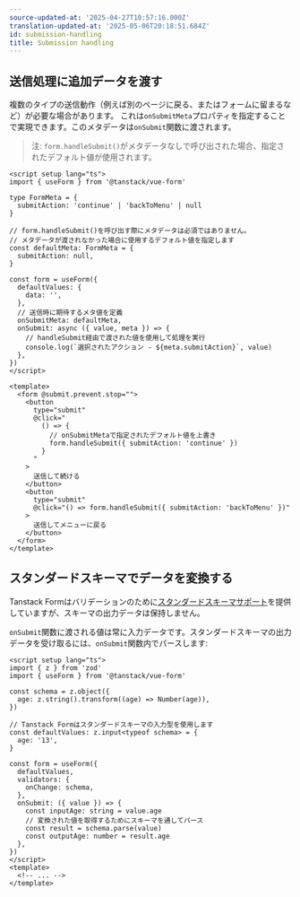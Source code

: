```yaml
---
source-updated-at: '2025-04-27T10:57:16.000Z'
translation-updated-at: '2025-05-06T20:18:51.684Z'
id: submission-handling
title: Submission handling
---
```


## 送信処理に追加データを渡す

複数のタイプの送信動作（例えば別のページに戻る、またはフォームに留まるなど）が必要な場合があります。
これは`onSubmitMeta`プロパティを指定することで実現できます。このメタデータは`onSubmit`関数に渡されます。

> 注: `form.handleSubmit()`がメタデータなしで呼び出された場合、指定されたデフォルト値が使用されます。

```vue
<script setup lang="ts">
import { useForm } from '@tanstack/vue-form'

type FormMeta = {
  submitAction: 'continue' | 'backToMenu' | null
}

// form.handleSubmit()を呼び出す際にメタデータは必須ではありません。
// メタデータが渡されなかった場合に使用するデフォルト値を指定します
const defaultMeta: FormMeta = {
  submitAction: null,
}

const form = useForm({
  defaultValues: {
    data: '',
  },
  // 送信時に期待するメタ値を定義
  onSubmitMeta: defaultMeta,
  onSubmit: async ({ value, meta }) => {
    // handleSubmit経由で渡された値を使用して処理を実行
    console.log(`選択されたアクション - ${meta.submitAction}`, value)
  },
})
</script>

<template>
  <form @submit.prevent.stop="">
    <button
      type="submit"
      @click="
        () => {
          // onSubmitMetaで指定されたデフォルト値を上書き
          form.handleSubmit({ submitAction: 'continue' })
        }
      "
    >
      送信して続ける
    </button>
    <button
      type="submit"
      @click="() => form.handleSubmit({ submitAction: 'backToMenu' })"
    >
      送信してメニューに戻る
    </button>
  </form>
</template>
```

## スタンダードスキーマでデータを変換する

Tanstack Formはバリデーションのために[スタンダードスキーマサポート](./validation.md)を提供していますが、スキーマの出力データは保持しません。

`onSubmit`関数に渡される値は常に入力データです。スタンダードスキーマの出力データを受け取るには、`onSubmit`関数内でパースします:

```vue
<script setup lang="ts">
import { z } from 'zod'
import { useForm } from '@tanstack/vue-form'

const schema = z.object({
  age: z.string().transform((age) => Number(age)),
})

// Tanstack Formはスタンダードスキーマの入力型を使用します
const defaultValues: z.input<typeof schema> = {
  age: '13',
}

const form = useForm({
  defaultValues,
  validators: {
    onChange: schema,
  },
  onSubmit: ({ value }) => {
    const inputAge: string = value.age
    // 変換された値を取得するためにスキーマを通してパース
    const result = schema.parse(value)
    const outputAge: number = result.age
  },
})
</script>
<template>
  <!-- ... -->
</template>
```
